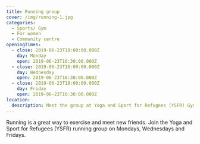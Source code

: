 ```yaml
---
title: Running group
cover: /img/running-1.jpg
categories:
  - Sports/ Gym
  - For women
  - Community centre
openingTimes:
  - close: 2019-06-23T18:00:00.000Z
    day: Monday
    open: 2019-06-23T16:30:00.000Z
  - close: 2019-06-23T18:00:00.000Z
    day: Wednesday
    open: 2019-06-23T16:30:00.000Z
  - close: 2019-06-23T18:00:00.000Z
    day: Friday
    open: 2019-06-23T16:30:00.000Z
location:
  description: Meet the group at Yoga and Sport for Refugees (YSFR) Gym
---
```


Running is a great way to exercise and meet new friends. Join the Yoga and Sport for Refugees (YSFR) running group on Mondays, Wednesdays and Fridays.
